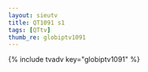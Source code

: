 ```yaml
--- 
layout: sieutv
title: QT1091 s1
tags: [QTtv]
thumb_re: globiptv1091
---
```

{% include tvadv key="globiptv1091" %} 
